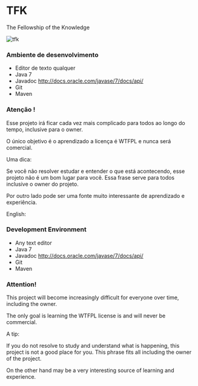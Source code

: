 TFK
===

The Fellowship of the Knowledge

![tfk](https://github.com/heliofrota/tfk/raw/master/tfk.png)


### Ambiente de desenvolvimento

* Editor de texto qualquer
* Java 7
* Javadoc http://docs.oracle.com/javase/7/docs/api/
* Git
* Maven

### Atenção !

Esse projeto irá ficar cada vez mais complicado para todos ao longo do tempo, inclusive para o owner.

O único objetivo é o aprendizado a licença é WTFPL e nunca será comercial.

Uma dica:

Se você não resolver estudar e entender o que está acontecendo, esse projeto não é um bom lugar para você. Essa frase serve para todos inclusive o owner do projeto.

Por outro lado pode ser uma fonte muito interessante de aprendizado e experiência.

English:

### Development Environment

* Any text editor
* Java 7
* Javadoc http://docs.oracle.com/javase/7/docs/api/
* Git
* Maven

### Attention!

This project will become increasingly difficult for everyone over time, including the owner.

The only goal is learning the WTFPL license is and will never be commercial.

A tip:

If you do not resolve to study and understand what is happening, this project is not a good place for you. This phrase fits all including the owner of the project.

On the other hand may be a very interesting source of learning and experience.

